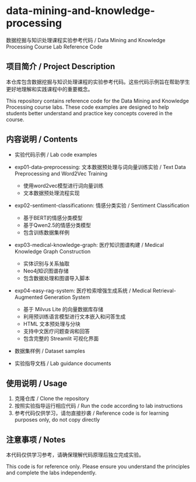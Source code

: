 # data-mining-and-knowledge-processing

数据挖掘与知识处理课程实验参考代码 / Data Mining and Knowledge Processing Course Lab Reference Code

## 项目简介 / Project Description

本仓库包含数据挖掘与知识处理课程的实验参考代码。这些代码示例旨在帮助学生更好地理解和实践课程中的重要概念。

This repository contains reference code for the Data Mining and Knowledge Processing course labs. These code examples are designed to help students better understand and practice key concepts covered in the course.

## 内容说明 / Contents

- 实验代码示例 / Lab code examples
- exp01-data-preprocessing: 文本数据预处理与词向量训练实验 / Text Data Preprocessing and Word2Vec Training
  - 使用word2vec模型进行词向量训练
  - 文本数据预处理流程实现
  
- exp02-sentiment-classificationn: 情感分类实验 / Sentiment Classification
  - 基于BERT的情感分类模型
  - 基于Qwen2.5的情感分类模型
  - 包含训练数据集样例
  
- exp03-medical-knowledge-graph: 医疗知识图谱构建 / Medical Knowledge Graph Construction
  - 实体识别与关系抽取
  - Neo4j知识图谱存储
  - 包含数据处理和图谱导入脚本

- exp04-easy-rag-system: 医疗检索增强生成系统 / Medical Retrieval-Augmented Generation System
  - 基于 Milvus Lite 的向量数据库存储
  - 利用预训练语言模型进行文本嵌入和问答生成
  - HTML 文本预处理与分块
  - 支持中文医疗问题查询和回答
  - 包含完整的 Streamlit 可视化界面

- 数据集样例 / Dataset samples
- 实验指导文档 / Lab guidance documents

## 使用说明 / Usage

1. 克隆仓库 / Clone the repository
2. 按照实验指导运行相应代码 / Run the code according to lab instructions
3. 参考代码仅供学习，请勿直接抄袭 / Reference code is for learning purposes only, do not copy directly

## 注意事项 / Notes

本代码仅供学习参考，请确保理解代码原理后独立完成实验。

This code is for reference only. Please ensure you understand the principles and complete the labs independently.
